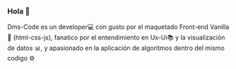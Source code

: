 ### Hola 👋

Dms-Code es un developer💻 con gusto por el maquetado Front-end Vanilla 🍦 (html-css-js), fanatico por el entendimiento en Ux-Ui📚 y la visualización de datos 📊, y apasionado en la aplicación de algoritmos dentro del mismo codigo ⚙️

<!--
**Dms-Codee/dms-codee** is a ✨ _special_ ✨ repository because its `README.md` (this file) appears on your GitHub profile.

Here are some ideas to get you started:

- 🔭 I’m currently working on ...
- 🌱 I’m currently learning ...
- 👯 I’m looking to collaborate on ...
- 🤔 I’m looking for help with ...
- 💬 Ask me about ...
- 📫 How to reach me: ...
- 😄 Pronouns: ...
- ⚡ Fun fact: ...
-->
